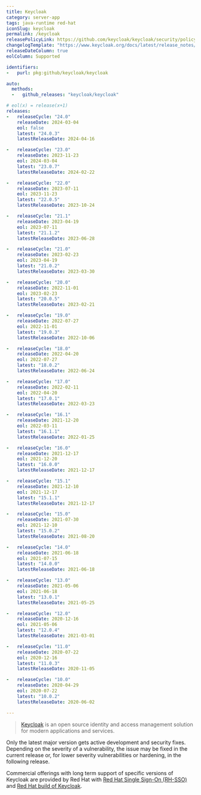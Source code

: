 ```yaml
---
title: Keycloak
category: server-app
tags: java-runtime red-hat
iconSlug: keycloak
permalink: /keycloak
releasePolicyLink: https://github.com/keycloak/keycloak/security/policy#supported-versions
changelogTemplate: "https://www.keycloak.org/docs/latest/release_notes/index.html#keycloak-{{'__LATEST__'|replace:'.','-'}}"
releaseDateColumn: true
eolColumn: Supported

identifiers:
-   purl: pkg:github/keycloak/keycloak

auto:
  methods:
  -   github_releases: "keycloak/keycloak"

# eol(x) = release(x+1)
releases:
-   releaseCycle: "24.0"
    releaseDate: 2024-03-04
    eol: false
    latest: "24.0.3"
    latestReleaseDate: 2024-04-16

-   releaseCycle: "23.0"
    releaseDate: 2023-11-23
    eol: 2024-03-04
    latest: "23.0.7"
    latestReleaseDate: 2024-02-22

-   releaseCycle: "22.0"
    releaseDate: 2023-07-11
    eol: 2023-11-23
    latest: "22.0.5"
    latestReleaseDate: 2023-10-24

-   releaseCycle: "21.1"
    releaseDate: 2023-04-19
    eol: 2023-07-11
    latest: "21.1.2"
    latestReleaseDate: 2023-06-28

-   releaseCycle: "21.0"
    releaseDate: 2023-02-23
    eol: 2023-04-19
    latest: "21.0.2"
    latestReleaseDate: 2023-03-30

-   releaseCycle: "20.0"
    releaseDate: 2022-11-01
    eol: 2023-02-23
    latest: "20.0.5"
    latestReleaseDate: 2023-02-21

-   releaseCycle: "19.0"
    releaseDate: 2022-07-27
    eol: 2022-11-01
    latest: "19.0.3"
    latestReleaseDate: 2022-10-06

-   releaseCycle: "18.0"
    releaseDate: 2022-04-20
    eol: 2022-07-27
    latest: "18.0.2"
    latestReleaseDate: 2022-06-24

-   releaseCycle: "17.0"
    releaseDate: 2022-02-11
    eol: 2022-04-20
    latest: "17.0.1"
    latestReleaseDate: 2022-03-23

-   releaseCycle: "16.1"
    releaseDate: 2021-12-20
    eol: 2022-03-11
    latest: "16.1.1"
    latestReleaseDate: 2022-01-25

-   releaseCycle: "16.0"
    releaseDate: 2021-12-17
    eol: 2021-12-20
    latest: "16.0.0"
    latestReleaseDate: 2021-12-17

-   releaseCycle: "15.1"
    releaseDate: 2021-12-10
    eol: 2021-12-17
    latest: "15.1.1"
    latestReleaseDate: 2021-12-17

-   releaseCycle: "15.0"
    releaseDate: 2021-07-30
    eol: 2021-12-10
    latest: "15.0.2"
    latestReleaseDate: 2021-08-20

-   releaseCycle: "14.0"
    releaseDate: 2021-06-18
    eol: 2021-07-15
    latest: "14.0.0"
    latestReleaseDate: 2021-06-18

-   releaseCycle: "13.0"
    releaseDate: 2021-05-06
    eol: 2021-06-18
    latest: "13.0.1"
    latestReleaseDate: 2021-05-25

-   releaseCycle: "12.0"
    releaseDate: 2020-12-16
    eol: 2021-05-06
    latest: "12.0.4"
    latestReleaseDate: 2021-03-01

-   releaseCycle: "11.0"
    releaseDate: 2020-07-22
    eol: 2020-12-16
    latest: "11.0.3"
    latestReleaseDate: 2020-11-05

-   releaseCycle: "10.0"
    releaseDate: 2020-04-29
    eol: 2020-07-22
    latest: "10.0.2"
    latestReleaseDate: 2020-06-02

---
```


> [Keycloak](https://www.keycloak.org/) is an open source identity and access management solution
> for modern applications and services.

Only the latest major version gets active development and security fixes.
Depending on the severity of a vulnerability, the issue may be fixed in the current release or, for
lower severity vulnerabilities or hardening, in the following release.

Commercial offerings with long term support of specific versions of Keycloak are provided by Red Hat
with [Red Hat Single Sign-On (RH-SSO)](https://access.redhat.com/products/red-hat-single-sign-on/)
and [Red Hat build of Keycloak](https://access.redhat.com/products/red-hat-build-of-keycloak).
